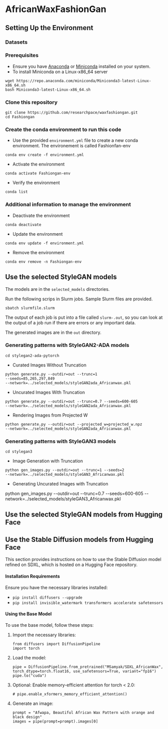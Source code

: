 # AfricanWaxFashionGan

## Setting Up the Environment

### Datasets

### Prerequisites

* Ensure you have <a href="https://www.anaconda.com/products/distribution">Anaconda</a> or <a href="https://docs.conda.io/en/latest/miniconda.html">Miniconda</a> installed on your system.</li>
* To install Miniconda on a Linux-x86_64 server 

<pre><code>wget https://repo.anaconda.com/miniconda/Miniconda3-latest-Linux-x86_64.sh
bash Miniconda3-latest-Linux-x86_64.sh</code></pre>

### Clone this repository 

<pre><code>git clone https://github.com/researchpace/waxfashiongan.git
cd Fashiongan</code></pre>

### Create the conda environment to run this code

* Use the provided <code>environment.yml</code> file to create a new conda environment. The environement is called Fashionfan-env

<pre><code>conda env create -f environment.yml</code></pre>
      
* Activate the environment
  
<pre><code>conda activate Fashiongan-env</code></pre>
  
* Verify the environment
 
<pre><code>conda list</code></pre>

### Additional information to manage the environment

* Deactivate the environment
  
<pre><code>conda deactivate</code></pre>

* Update the environment
  
<pre><code>conda env update -f environment.yml</code></pre>

* Remove the environment
  
<pre><code>conda env remove -n Fashiongan-env</code></pre>
    
## Use the selected StyleGAN models

The models are in the <code>selected_models</code> directories. 

Run the following scrips in Slurm jobs. Sample Slurm files are provided.

<pre><code>sbatch slurmfile.slurm</code></pre>

The output of each job is put into a file called <code>slurm-<jobid>.out</code>, so you can look at the output of a job run if there are errors or any important data.  

The generated images are in the <code>out</code> directory. 

### Generating patterns with StyleGAN2-ADA models

<pre><code>cd stylegan2-ada-pytorch</code></pre>

* Curated Images Without Truncation

<code>python generate.py --outdir=out --trunc=1 --seeds=85,265,297,849 --network=../selected_models/styleGAN2ada_Africanwax.pkl</code>

* Uncurated Images With Truncation

<code>python generate.py --outdir=out --trunc=0.7 --seeds=600-605 --network=../selected_models/styleGAN2ada_Africanwax.pkl</code>

* Rendering Images from Projected W

<code>python generate.py --outdir=out --projected_w=projected_w.npz --network=../selected_models/styleGAN2ada_Africanwax.pkl</code>

### Generating patterns with StyleGAN3 models

<pre><code>cd stylegan3</code></pre>

* Image Generation with Truncation

<code>python gen_images.py --outdir=out --trunc=1 --seeds=2 --network=../selected_models/styleGAN3_Africanwax.pkl</code>

* Generating Uncurated Images with Truncation

python gen_images.py --outdir=out --trunc=0.7 --seeds=600-605 --network=../selected_models/styleGAN3_Africanwax.pkl</code>

## Use the selected StyleGAN models from Hugging Face

## Use the Stable Diffusion models from Hugging Face

<p>This section provides instructions on how to use the Stable Diffusion model refined on SDXL, which is hosted on a Hugging Face repository.</p>

<h4>Installation Requirements</h4>
<p>Ensure you have the necessary libraries installed:</p>
<ul>
  <li><code>pip install diffusers --upgrade</code></li>
  <li><code>pip install invisible_watermark transformers accelerate safetensors</code></li>
</ul>

<h4>Using the Base Model</h4>
<p>To use the base model, follow these steps:</p>
<ol>
  <li>Import the necessary libraries:
    <pre><code>from diffusers import DiffusionPipeline
import torch</code></pre>
  </li>
  <li>Load the model:
    <pre><code>pipe = DiffusionPipeline.from_pretrained("MSamyak/SDXL_AfricanWax", torch_dtype=torch.float16, use_safetensors=True, variant="fp16")
pipe.to("cuda")</code></pre>
  </li>
  <li>Optional: Enable memory-efficient attention for torch < 2.0:
    <pre><code># pipe.enable_xformers_memory_efficient_attention()</code></pre>
  </li>
  <li>Generate an image:
    <pre><code>prompt = "Afwapa, Beautiful African Wax Pattern with orange and black design"
images = pipe(prompt=prompt).images[0]</code></pre>
  </li>
</ol>
